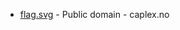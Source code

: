 * [flag.svg](https://commons.wikimedia.org/wiki/File:Leirfjord_komm.svg) - Public domain - caplex.no
